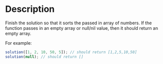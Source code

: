 # Description

Finish the solution so that it sorts the passed in array of numbers. If the function passes in an empty array or null/nil value, then it should return an empty array.

For example:

```javascript
solution([1, 2, 10, 50, 5]); // should return [1,2,5,10,50]
solution(null); // should return []
```
